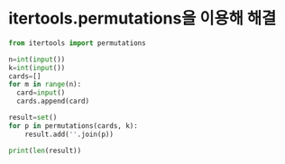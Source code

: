 # itertools.permutations을 이용해 해결


```python 
from itertools import permutations

n=int(input())
k=int(input())
cards=[]
for m in range(n):
  card=input()
  cards.append(card)

result=set()
for p in permutations(cards, k):
    result.add(''.join(p))

print(len(result))
```
